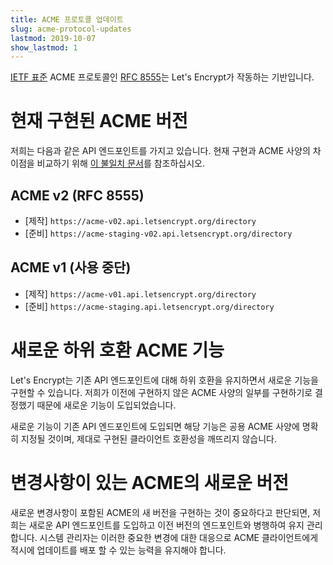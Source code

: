 ```yaml
---
title: ACME 프로토콜 업데이트
slug: acme-protocol-updates
lastmod: 2019-10-07
show_lastmod: 1
---
```



[IETF 표준](https://letsencrypt.org/2019/03/11/acme-protocol-ietf-standard.html) ACME 프로토콜인 [RFC 8555](https://datatracker.ietf.org/doc/rfc8555/)는 Let's Encrypt가 작동하는 기반입니다.

# 현재 구현된 ACME 버전

저희는 다음과 같은 API 엔드포인트를 가지고 있습니다. 현재 구현과 ACME 사양의 차이점을 비교하기 위해 [이 불일치 문서](https://github.com/letsencrypt/boulder/blob/main/docs/acme-divergences.md)를 참조하십시오.

## ACME v2 (RFC 8555)

* [제작] `https://acme-v02.api.letsencrypt.org/directory`
* [준비] `https://acme-staging-v02.api.letsencrypt.org/directory`

## ACME v1 (사용 중단)

* [제작] `https://acme-v01.api.letsencrypt.org/directory`
* [준비] `https://acme-staging.api.letsencrypt.org/directory`

# 새로운 하위 호환 ACME 기능

Let's Encrypt는 기존 API 엔드포인트에 대해 하위 호환을 유지하면서 새로운 기능을 구현할 수 있습니다. 저희가 이전에 구현하지 않은 ACME 사양의 일부를 구현하기로 결정했기 때문에 새로운 기능이 도입되었습니다.

새로운 기능이 기존 API 엔드포인트에 도입되면 해당 기능은 공용 ACME 사양에 명확히 지정될 것이며, 제대로 구현된 클라이언트 호환성을 깨뜨리지 않습니다.

# 변경사항이 있는 ACME의 새로운 버전

새로운 변경사항이 포함된 ACME의 새 버전을 구현하는 것이 중요하다고 판단되면, 저희는 새로운 API 엔드포인트를 도입하고 이전 버전의 엔드포인트와 병행하여 유지 관리합니다. 시스템 관리자는 이러한 중요한 변경에 대한 대응으로 ACME 클라이언트에게 적시에 업데이트를 배포 할 수 있는 능력을 유지해야 합니다.
